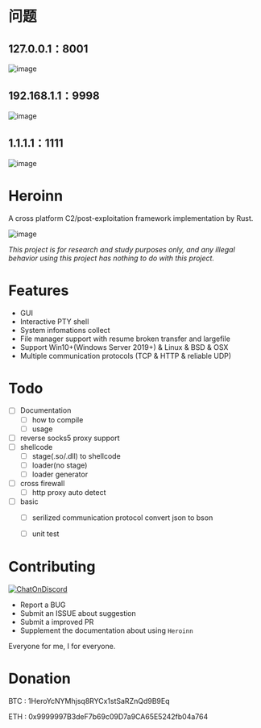 # 问题
## 127.0.0.1：8001
![image](https://github.com/badboycxcc/Heroinn/assets/72059221/e4e5c1f9-6ba8-46fc-b802-d762258c2f8f)


## 192.168.1.1：9998
![image](https://github.com/badboycxcc/Heroinn/assets/72059221/f04331f5-f3a5-4136-8af5-ddfcb1d31168)


## 1.1.1.1：1111
![image](https://github.com/badboycxcc/Heroinn/assets/72059221/be7dbb64-893a-4ad5-bca0-501b82ec712b)



# Heroinn
A cross platform C2/post-exploitation framework implementation by Rust.

![image]( https://github.com/b23r0/Heroinn/blob/master/image/ui.png)

_This project is for research and study purposes only, and any illegal behavior using this project has nothing to do with this project._

# Features

* GUI
* Interactive PTY shell
* System infomations collect
* File manager support with resume broken transfer and largefile
* Support Win10+(Windows Server 2019+) & Linux & BSD & OSX
* Multiple communication protocols (TCP & HTTP & reliable UDP)

# Todo

- [ ] Documentation
  - [ ] how to compile
  - [ ] usage
- [ ] reverse socks5 proxy support
- [ ] shellcode
  - [ ] stage(.so/.dll) to shellcode
  - [ ] loader(no stage)
  - [ ] loader generator
- [ ] cross firewall
  - [ ] http proxy auto detect
- [ ] basic
  - [ ] serilized communication  protocol convert json to bson
  - [ ] unit test


# Contributing

[![ChatOnDiscord](https://img.shields.io/badge/chat-on%20discord-blue)](https://discord.gg/ZKtYMvDFN4)

* Report a BUG
* Submit an ISSUE about suggestion
* Submit a improved PR
* Supplement the documentation about using `Heroinn`

Everyone for me, I for everyone.

# Donation

BTC : 1HeroYcNYMhjsq8RYCx1stSaRZnQd9B9Eq

ETH : 0x9999997B3deF7b69c09D7a9CA65E5242fb04a764
